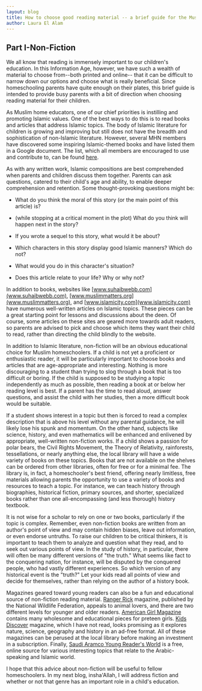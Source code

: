 ```yaml
---
layout: blog
title: How to choose good reading material -- a brief guide for the Muslim homeschooler
author: Laura El Alam
---
```


## Part I-Non-Fiction

We all know that reading is immensely important to our children's education. In this Information Age, however, we have such a wealth of material to choose from--both printed and online-- that it can be difficult to narrow down our options and choose what is really beneficial.  Since homeschooling parents have quite enough on their plates, this brief guide is intended to provide busy parents with a bit of direction when choosing reading material for their children.

As Muslim home educators, one of our chief priorities is instilling and promoting Islamic values. One of the best ways to do this is to read books and articles that address Islamic topics. The body of Islamic literature for children is growing and improving but still does not have the breadth and sophistication of non-Islamic literature.  However, several MHN members have discovered some inspiring Islamic-themed books and have listed them in a Google document.  The list, which all members are encouraged to use and contribute to, can be found [here](https://docs.google.com/spreadsheets/d/1qfXjdB2Mtnk1d8PjsRsek7xpQUA0J4LcRC8aVPzzfL8/edit#gid=0).                 

As with any written work, Islamic compositions are best comprehended when parents and children discuss them together. Parents can ask questions, catered to their child's age and ability, to enable deeper comprehension and retention. Some thought-provoking questions might be:

 * What do you think the moral of this story (or the main point of this article) is?

 * (while stopping at a critical moment in the plot) What do you think will happen next in the story?

 * If you wrote a sequel to this story, what would it be about?

 * Which characters in this story display good Islamic manners?  Which do not?

 * What would you do in this character's situation?

 * Does this article relate to your life?  Why or why not?

In addition to books, websites like [www.suhaibwebb.com](www.suhaibwebb.com), [www.muslimmatters.org](www.muslimmatters.org), and [www.islamicity.com](www.islamicity.com) have numerous well-written articles on Islamic topics. These pieces can be a great starting point for lessons and discussions about the deen.  Of course, some articles on these sites are geared more towards adult readers, so parents are advised to pick and choose which items they want their child to read, rather than directing the child blindly to the website.

In addition to Islamic literature, non-fiction will be an obvious educational choice for Muslim homeschoolers. If a child is not yet a proficient or enthusiastic reader, it will be particularly important to choose books and articles that are age-appropriate and interesting.  Nothing is more discouraging to a student than trying to slog through a book that is too difficult or boring.  If the child is supposed to be studying a topic independently as much as possible, then reading a book at or below her reading level is best.  If a parent has the time to read aloud, answer questions, and assist the child with her studies, then a more difficult book would be suitable.

If a student shows interest in a topic but then is forced to read a complex description that is above his level without any parental guidance, he will likely lose his spunk and momentum.   On the other hand, subjects like science, history, and even mathematics will be enhanced and enlivened by appropriate, well-written non-fiction works. If a child shows a passion for polar bears, the Civil Rights Movement, the Theory of Relativity, rainforests, tessellations, or nearly anything else, the local library will have a wide variety of books on these topics. Books that are not available on the shelves can be ordered from other libraries, often for free or for a minimal fee. The library is, in fact, a homeschooler's best friend, offering nearly limitless, free materials allowing parents the opportunity to use a variety of books and resources to teach a topic. For instance, we can teach history through biographies, historical fiction, primary sources, and shorter, specialized books rather than one all-encompassing (and less thorough) history textbook.  

It is not wise for a scholar to rely on one or two books, particularly if the topic is complex.  Remember, even non-fiction books are written from an author's point of view and may contain hidden biases, leave out information, or even endorse untruths.  To raise our children to be critical thinkers, it is important to teach them to analyze and question what they read, and to seek out various points of view.  In the study of history, in particular, there will often be many different versions of "the truth."  What seems like fact to the conquering nation, for instance, will be disputed by the conquered people, who had vastly different experiences. So which version of any historical event is the "truth?" Let your kids read all points of view and decide for themselves, rather than relying on the author of a history book.

Magazines geared toward young readers can also be a fun and educational source of non-fiction reading material. [Ranger Rick](http://www.nwf.org/kids/ranger-rick.aspx) magazine, published by the National Wildlife Federation, appeals to animal lovers, and there are two different levels for younger and older readers. [American Girl Magazine](http://store.americangirl.com/agshop/static/magazine.jsp) contains many wholesome and educational pieces for preteen girls. [Kids Discover](http://www.kidsdiscover.com/shop/?gclid=CjwKEAjwv9-gBRD5ofn2jd2N0UUSJACcdils7a5QBgFKDj6wsWgp7zcBMwRuA1ZcK1nBS0YP_kK9-hoCtkjw_wcB) magazine, which I have not read, looks promising as it explores nature, science, geography and history in an ad-free format. All of these magazines can be perused at the local library before making an investment in a subscription. Finally, [Saudi Aramco Young Reader's World](http://www.saudiaramcoworld.com/issue/young.readers.world/) is a free, online source for various interesting topics that relate to the Arabic-speaking and Islamic world.  

I hope that this advice about non-fiction will be useful to fellow homeschoolers. In my next blog, insha'Allah, I will address fiction and whether or not that genre has an important role in a child's education.
